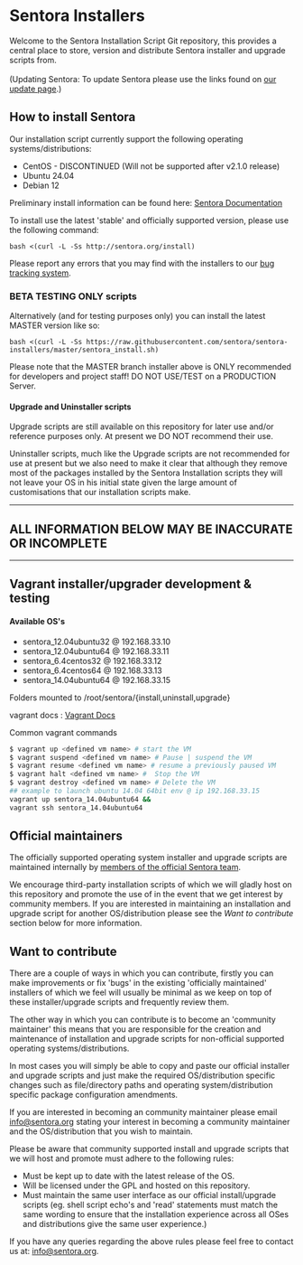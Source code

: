 Sentora Installers
==================

Welcome to the Sentora Installation Script Git repository, this provides a central place to store, version and distribute Sentora installer and upgrade scripts from.<br>
<br>
(Updating Sentora: To update Sentora please use the links found on [our update page](https://sentora.org/upgrade/).)

## How to install Sentora ##

Our installation script currently support the following operating systems/distributions:

* CentOS - DISCONTINUED (Will not be supported after v2.1.0 release)
* Ubuntu 24.04
* Debian 12
  
Preliminary install information can be found here: [Sentora Documentation](http://docs.sentora.org/index.php?node=7)
 
To install use the latest 'stable' and officially supported version, please use the following command:
```
bash <(curl -L -Ss http://sentora.org/install)
```

Please report any errors that you may find with the installers to our [bug tracking system](https://github.com/sentora/sentora-installers/issues).

### BETA TESTING ONLY scripts ###

Alternatively (and for testing purposes only) you can install the latest MASTER version like so:

```
bash <(curl -L -Ss https://raw.githubusercontent.com/sentora/sentora-installers/master/sentora_install.sh)
```
Please note that the MASTER branch installer above is ONLY recommended for developers and project staff!
DO NOT USE/TEST on a PRODUCTION Server.

  
#### Upgrade and Uninstaller scripts ####

Upgrade scripts are still available on this repository for later use and/or reference purposes only. At present we DO NOT recommend their use.

Uninstaller scripts, much like the Upgrade scripts are not recommended for use at present but we also need to make it clear that although they remove most of the packages installed by the Sentora Installation scripts they will not leave your OS in his initial state given the large amount of customisations that our installation scripts make.


* * *
## ALL INFORMATION BELOW MAY BE INACCURATE OR INCOMPLETE ##
* * *

## Vagrant installer/upgrader development & testing ##

#### Available OS's ####

- sentora_12.04ubuntu32 @ 192.168.33.10
- sentora_12.04ubuntu64 @ 192.168.33.11
- sentora_6.4centos32 @ 192.168.33.12
- sentora_6.4centos64 @ 192.168.33.13
- sentora_14.04ubuntu64 @ 192.168.33.15

Folders mounted to /root/sentora/{install,uninstall,upgrade}

vagrant docs : [Vagrant Docs](https://docs.vagrantup.com/v2/ "Vagrant docs")

Common vagrant commands
```bash
$ vagrant up <defined vm name> # start the VM
$ vagrant suspend <defined vm name> # Pause | suspend the VM
$ vagrant resume <defined vm name> # resume a previously paused VM
$ vagrant halt <defined vm name> #  Stop the VM
$ vagrant destroy <defined vm name> # Delete the VM
## example to launch ubuntu 14.04 64bit env @ ip 192.168.33.15
vagrant up sentora_14.04ubuntu64 &&
vagrant ssh sentora_14.04ubuntu64
```

## Official maintainers ##

The officially supported operating system installer and upgrade scripts are maintained internally by [members of the official Sentora team](http://sentora.org/about/the-team).

We encourage third-party installation scripts of which we will gladly host on this repository and promote the use of in the event that we get interest by community members. If you are interested in maintaining an installation and upgrade script for another OS/distribution please see the *Want to contribute* section below for more information.

## Want to contribute ##

There are a couple of ways in which you can contribute, firstly you can make improvements or fix 'bugs' in the existing 'officially maintained' installers of which we feel will usually be minimal as we keep on top of these installer/upgrade scripts and frequently review them.

The other way in which you can contribute is to become an 'community maintainer' this means that you are responsible for the creation and maintenance of installation and upgrade scripts for non-official supported operating systems/distributions.

In most cases you will simply be able to copy and paste our official installer and upgrade scripts and just make the required OS/distribution specific changes such as file/directory paths and operating system/distribution specific package configuration amendments.

If you are interested in becoming an community maintainer please email [info@sentora.org](mailto:info@sentora.org) stating your interest in becoming a community maintainer and the OS/distribution that you wish to maintain.

Please be aware that community supported install and upgrade scripts that we will host and promote must adhere to the following rules:

- Must be kept up to date with the latest release of the OS.
- Will be licensed under the GPL and hosted on this repository.
- Must maintain the same user interface as our official install/upgrade scripts (eg. shell script echo's and 'read' statements must match the same wording to ensure that the installation experience across all OSes and distributions give the same user experience.)

If you have any queries regarding the above rules please feel free to contact us at: [info@sentora.org](mailto:info@sentora.org).
